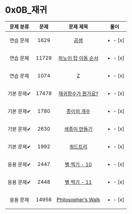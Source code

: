 # 0x0B_재귀
| 문제 분류 | 문제 | 문제 제목 | 풀이 |
| :--: | :--: | :--: | :--: |
| 연습 문제 | 1629 | [곱셈](https://www.acmicpc.net/problem/1629) | <ul><li>- [x] </li></ul> |
| 연습 문제 | 11729 | [하노이 탑 이동 순서](https://www.acmicpc.net/problem/11729) | <ul><li>- [x] </li></ul> |
| 연습 문제 | 1074 | [Z](https://www.acmicpc.net/problem/1074) | <ul><li>- [x] </li></ul> |
| 기본 문제✔ | 17478 | [재귀함수가 뭔가요?](https://www.acmicpc.net/problem/17478) | <ul><li>- [x] </li></ul> |
| 기본 문제✔ | 1780 | [종이의 개수](https://www.acmicpc.net/problem/1780) | <ul><li>- [x] </li></ul> |
| 기본 문제✔ | 2630 | [색종이 만들기](https://www.acmicpc.net/problem/2630) | <ul><li>- [x] </li></ul> |
| 기본 문제✔ | 1992 | [쿼드트리](https://www.acmicpc.net/problem/1992) | <ul><li>- [x] </li></ul> |
| 응용 문제✔ | 2447 | [별 찍기 - 10](https://www.acmicpc.net/problem/2447) | <ul><li>- [x] </li></ul> |
| 응용 문제✔ | 2448 | [별 찍기 - 11](https://www.acmicpc.net/problem/2448) | <ul><li>- [x] </li></ul> |
| 응용 문제 | 14956 | [Philosopher’s Walk](https://www.acmicpc.net/problem/14956) | <ul><li>- [x] </li></ul> |
